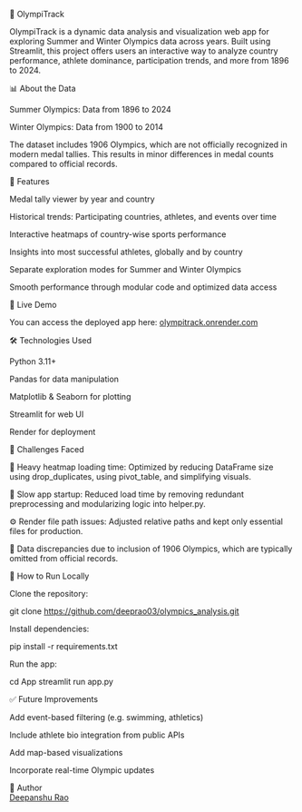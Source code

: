 🏅 OlympiTrack

OlympiTrack is a dynamic data analysis and visualization web app for exploring Summer and Winter Olympics data across years. Built using Streamlit, this project offers users an interactive way to analyze country performance, athlete dominance, participation trends, and more from 1896 to 2024.

📊 About the Data

Summer Olympics: Data from 1896 to 2024

Winter Olympics: Data from 1900 to 2014

The dataset includes 1906 Olympics, which are not officially recognized in modern medal tallies. This results in minor differences in medal counts compared to official records.

🎯 Features

Medal tally viewer by year and country

Historical trends: Participating countries, athletes, and events over time

Interactive heatmaps of country-wise sports performance

Insights into most successful athletes, globally and by country

Separate exploration modes for Summer and Winter Olympics

Smooth performance through modular code and optimized data access

🚀 Live Demo

You can access the deployed app here: [olympitrack.onrender.com](https://olympitrack.onrender.com)

🛠️ Technologies Used

Python 3.11+

Pandas for data manipulation

Matplotlib & Seaborn for plotting

Streamlit for web UI

Render for deployment

🧠 Challenges Faced

🔁 Heavy heatmap loading time: Optimized by reducing DataFrame size using drop_duplicates, using pivot_table, and simplifying visuals.

🔧 Slow app startup: Reduced load time by removing redundant preprocessing and modularizing logic into helper.py.

⚙️ Render file path issues: Adjusted relative paths and kept only essential files for production.

🔄 Data discrepancies due to inclusion of 1906 Olympics, which are typically omitted from official records.

🧪 How to Run Locally

Clone the repository:

git clone https://github.com/deeprao03/olympics_analysis.git

Install dependencies:

pip install -r requirements.txt

Run the app:

cd App
streamlit run app.py

✅ Future Improvements

Add event-based filtering (e.g. swimming, athletics)

Include athlete bio integration from public APIs

Add map-based visualizations

Incorporate real-time Olympic updates

👤 Author  
[Deepanshu Rao](https://github.com/deeprao03)
